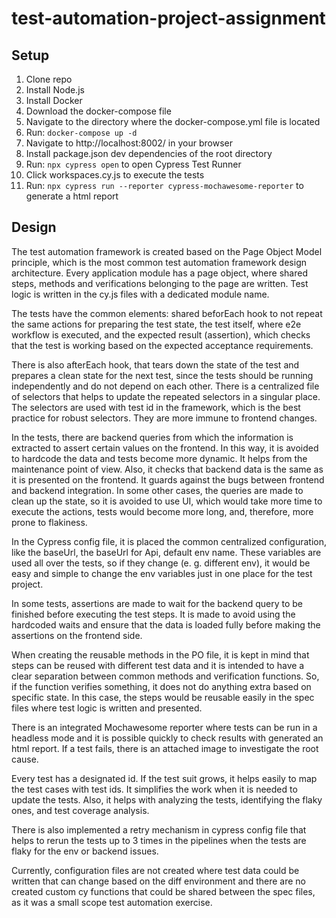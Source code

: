 # test-automation-project-assignment

## Setup

1. Clone repo
2. Install Node.js
3. Install Docker
4. Download the docker-compose file
5. Navigate to the directory where the docker-compose.yml file is located
6. Run: `docker-compose up -d`
7. Navigate to http://localhost:8002/ in your browser
8. Install package.json dev dependencies of the root directory
9. Run: `npx cypress open` to open Cypress Test Runner
10. Click workspaces.cy.js to execute the tests
11. Run: `npx cypress run --reporter cypress-mochawesome-reporter` to generate a html report


## Design

The test automation framework is created based on the Page Object Model principle, which is the most common test automation framework design architecture.
Every application module has a page object, where shared steps, methods and verifications belonging to the page are written.
Test logic is written in the cy.js files with a dedicated module name.

The tests have the common elements: shared beforEach hook to not repeat the same actions for preparing the test state, the test itself, where e2e workflow is executed, and the expected result (assertion), which checks that the test is working based on the expected acceptance requirements.

There is also afterEach hook, that tears down the state of the test and prepares a clean state for the next test, since the tests should be running independently and do not depend on each other.
There is a centralized file of selectors that helps to update the repeated selectors in a singular place. The selectors are used with test id in the framework, which is the best practice for robust selectors. They are more immune to frontend changes.

In the tests, there are backend queries from which the information is extracted to assert certain values on the frontend. In this way, it is avoided to hardcode the data and tests become more dynamic. It helps from the maintenance point of view. Also, it checks that backend data is the same as it is presented on the frontend. It guards against the bugs between frontend and backend integration. In some other cases, the queries are made to clean up the state, so it is avoided to use UI, which would take more time to execute the actions, tests would become more long, and, therefore, more prone to flakiness.

In the Cypress config file, it is placed the common centralized configuration, like the baseUrl, the baseUrl for Api, default env name. These variables are used all over the tests, so if they change (e. g. different env), it would be easy and simple to change the env variables just in one place for the test project.

In some tests, assertions are made to wait for the backend query to be finished before executing the test steps. It is made to avoid using the hardcoded waits and ensure that the data is loaded fully before making the assertions on the frontend side.

When creating the reusable methods in the PO file, it is kept in mind that steps can be reused with different test data and it is intended to have a clear separation between common methods and verification functions. So, if the function verifies something, it does not do anything extra based on specific state. In this case, the steps would be reusable easily in the spec files where test logic is written and presented. 

There is an integrated Mochawesome reporter where tests can be run in a headless mode and it is possible quickly to check results with generated an html report. If a test fails, there is an attached image to investigate the root cause.

Every test has a designated id. If the test suit grows, it helps easily to map the test cases with test ids. It simplifies the work when it is needed to update the tests. Also, it helps with analyzing the tests, identifying the flaky ones, and test coverage analysis.

There is also implemented a retry mechanism in cypress config file that helps to rerun the tests up to 3 times in the pipelines when the tests are flaky for the env or backend issues.

Currently, configuration files are not created where test data could be written that can change based on the diff environment and there are no created custom cy functions that could be shared between the spec files, as it was a small scope test automation exercise.
